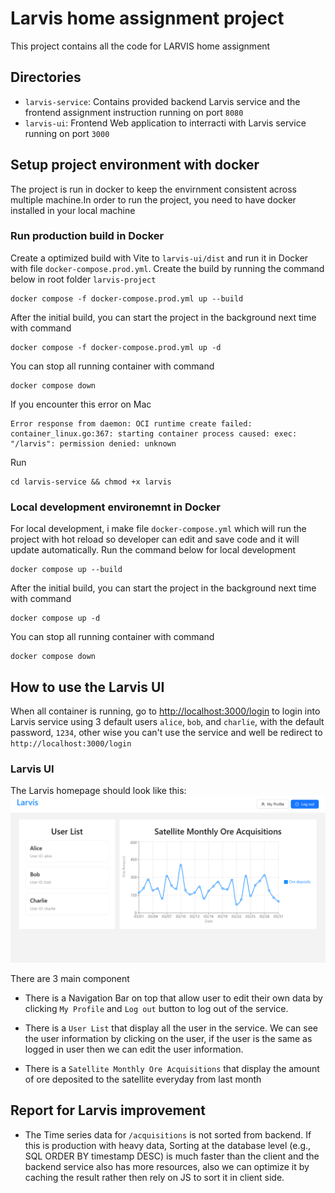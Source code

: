 # Larvis home assignment project

This project contains all the code for LARVIS home assignment

## Directories

- `larvis-service`: Contains provided backend Larvis service and the frontend assignment instruction running on port `8080`
- `larvis-ui`: Frontend Web application to interracti with Larvis service running on port `3000`

## Setup project environment with docker

The project is run in docker to keep the envirnment consistent across multiple machine.In order to run the project, you need to have docker installed in your local machine

### Run production build in Docker

Create a optimized build with Vite to `larvis-ui/dist` and run it in Docker with file `docker-compose.prod.yml`. Create the build by running the command below in root folder `larvis-project`

```
docker compose -f docker-compose.prod.yml up --build
```

After the initial build, you can start the project in the background next time with command

```
docker compose -f docker-compose.prod.yml up -d
```

You can stop all running container with command

```
docker compose down
```

If you encounter this error on Mac

```
Error response from daemon: OCI runtime create failed: container_linux.go:367: starting container process caused: exec: "/larvis": permission denied: unknown
```

Run

```
cd larvis-service && chmod +x larvis
```

### Local development environemnt in Docker

For local development, i make file `docker-compose.yml` which will run the project with hot reload so developer can edit and save code and it will update automatically. Run the command below for local development

```
docker compose up --build
```

After the initial build, you can start the project in the background next time with command

```
docker compose up -d
```

You can stop all running container with command

```
docker compose down
```

## How to use the Larvis UI

When all container is running, go to [http://localhost:3000/login](http://localhost:3000/login) to login into Larvis service using 3 default users `alice`, `bob`, and `charlie`, with the default password, `1234`, other wise you can't use the service and well be redirect to `http://localhost:3000/login`

### Larvis UI

The Larvis homepage should look like this:
![Larvis UI](assets/larvis-homepage.png)

There are 3 main component

- There is a Navigation Bar on top that allow user to edit their own data by clicking `My Profile` and `Log out` button to log out of the service.

- There is a `User List` that display all the user in the service. We can see the user information by clicking on the user, if the user is the same as logged in user then we can edit the user information.

- There is a `Satellite Monthly Ore Acquisitions` that display the amount of ore deposited to the satellite everyday from last month

## Report for Larvis improvement

- The Time series data for `/acquisitions` is not sorted from backend. If this is production with heavy data, Sorting at the database level (e.g., SQL ORDER BY timestamp DESC) is much faster than the client and the backend service also has more resources, also we can optimize it by caching the result rather then rely on JS to sort it in client side.
